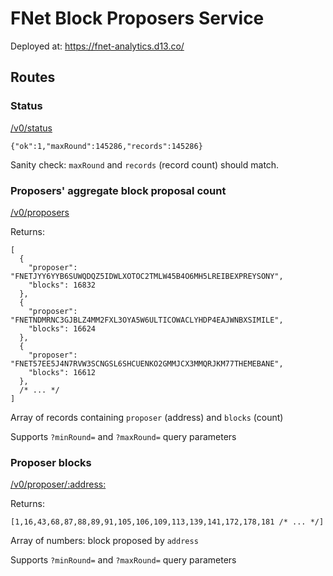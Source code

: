 # FNet Block Proposers Service

Deployed at: https://fnet-analytics.d13.co/

## Routes

### Status

[/v0/status](https://fnet-analytics.d13.co/v0/status)

```
{"ok":1,"maxRound":145286,"records":145286}
```

Sanity check: `maxRound` and `records` (record count) should match.

### Proposers' aggregate block proposal count

[/v0/proposers](https://fnet-analytics.d13.co/v0/proposers)

Returns:

```
[
  {
    "proposer": "FNETJYY6YYB6SUWQDQZ5IDWLXOTOC2TMLW45B4O6MH5LREIBEXPREYSONY",
    "blocks": 16832
  },
  {
    "proposer": "FNETNDMRNC3GJBLZ4MM2FXL3OYA5W6ULTICOWACLYHDP4EAJWNBXSIMILE",
    "blocks": 16624
  },
  {
    "proposer": "FNET57EE5J4N7RVW3SCNGSL6SHCUENKO2GMMJCX3MMQRJKM77THEMEBANE",
    "blocks": 16612
  },
  /* ... */
]

```

Array of records containing `proposer` (address) and `blocks` (count)

Supports `?minRound=` and `?maxRound=` query parameters

### Proposer blocks

[/v0/proposer/:address:](https://fnet-analytics.d13.co/v0/proposer/FNETJYY6YYB6SUWQDQZ5IDWLXOTOC2TMLW45B4O6MH5LREIBEXPREYSONY)

Returns:

```
[1,16,43,68,87,88,89,91,105,106,109,113,139,141,172,178,181 /* ... */]
```

Array of numbers: block proposed by  `address`

Supports `?minRound=` and `?maxRound=` query parameters
